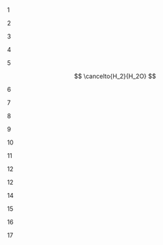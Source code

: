 1



2



3



4



5

$$ \cancelto{H_2}{H_2O} $$

6



7



8



9



10




11



12




12



14





15





16




17
